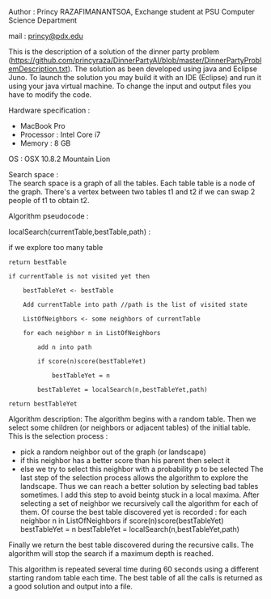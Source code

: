  Author : Princy RAZAFIMANANTSOA, Exchange student at PSU Computer Science Department

 mail : princy@pdx.edu


 This is the description of a solution of the dinner party problem (https://github.com/princyraza/DinnerPartyAI/blob/master/DinnerPartyProblemDescription.txt).
 The solution as been developed using java and Eclipse Juno. 
 To launch the solution you may build it with an IDE (Eclipse) and run it using your java   virtual machine. 
 To change the input and output files you have to modify the code.

 Hardware specification :
  - MacBook Pro
  - Processor : Intel Core i7
  - Memory : 8 GB
 
 OS : OSX 10.8.2 Mountain Lion
 
 Search space :  
 The search space is a graph of all the tables. Each table table is a node of the graph. 
 There's a vertex between two tables t1 and t2 if we can swap 2 people of t1 to obtain t2.
 
 Algorithm pseudocode :


 localSearch(currentTable,bestTable,path) :
 
  if we explore too many table
  
	return bestTable
		
	if currentTable is not visited yet then
	
		bestTableYet <- bestTable
		
		Add currentTable into path //path is the list of visited state
		
		ListOfNeighbors <- some neighbors of currentTable
		
		for each neighbor n in ListOfNeighbors
		
			add n into path
			
			if score(n)score(bestTableYet)
			
				bestTableYet = n
				
			bestTableYet = localSearch(n,bestTableYet,path)
			
	return bestTableYet
	
  
 Algorithm description:
 The algorithm begins with a random table. Then we select some children (or neighbors or adjacent tables) of the initial table.
 This is the selection process :
   - pick a random neighbor out of the graph (or landscape)
   - if this neighbor has a better score than his parent then select it
   - else we try to select this neighbor with a probability p to be selected
 The last step of the selection process allows the algorithm to explore the landscape. Thus we can reach a better solution by selecting bad tables sometimes.
 I add this step to avoid beintg stuck in a local maxima.
 After selecting a set of neighbor we recursively call the algorithm for each of them. Of course the best table discovered yet is recorded :
	 for each neighbor n in ListOfNeighbors
		if score(n)score(bestTableYet)
			bestTableYet = n
		bestTableYet = localSearch(n,bestTableYet,path)
  
 Finally we return the best table discovered during the recursive calls. The algorithm will stop the search if a maximum depth is reached.
  
 This algorithm is repeated several time during 60 seconds using a different starting random table each time.
 The best table of all the calls is returned as a good solution and output into a file.
